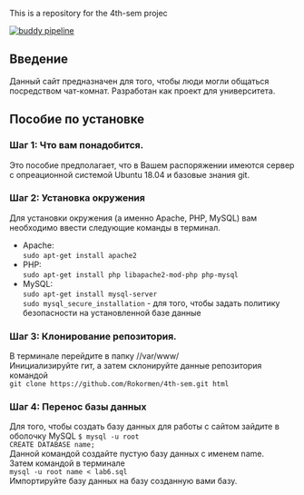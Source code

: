 This is a repository for the 4th-sem projec

[![buddy pipeline](https://app.buddy.works/rokormen/4th-sem/pipelines/pipeline/259721/badge.svg?token=16833720c9a89c117da47ccc87f58bec97ff7420a8895bfb53812504d2dba071 "buddy pipeline")](https://app.buddy.works/rokormen/4th-sem/pipelines/pipeline/259721)

## Введение
Данный сайт предназначен для того, чтобы люди могли общаться посредством чат-комнат. Разработан как проект для университета.  
## Пособие по установке

### Шаг 1: Что вам понадобится.
Это пособие предполагает, что в Вашем распоряжении имеются сервер с опреационной системой Ubuntu 18.04 и базовые знания git.

### Шаг 2: Установка окружения
Для установки окружения (а именно Apache, PHP, MySQL) вам необходимо ввести следующие команды в терминал.
* Apache:  
`sudo apt-get install apache2`
* PHP:  
`sudo apt-get install php libapache2-mod-php php-mysql`
* MySQL:  
`sudo apt-get install mysql-server`  
`sudo mysql_secure_installation` - для того, чтобы задать политику безопасности на установленной базе данные  
### Шаг 3: Клонирование репозитория.
В терминале перейдите в папку //var/www/  
Инициализируйте гит, а затем склонируйте данные репозитория командой  
`git clone https://github.com/Rokormen/4th-sem.git html`  
### Шаг 4: Перенос базы данных
Для того, чтобы создать базу данных для работы с сайтом зайдите в оболочку MySQL `$ mysql -u root`  
`CREATE DATABASE name;`  
Данной командой создайте пустую базу данных с именем name.  
Затем командой в терминале  
`mysql -u root name < lab6.sql`  
Импортируйте базу данных на базу созданную вами базу.  

